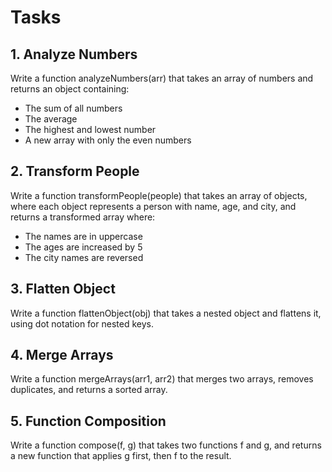 # Tasks

## 1. Analyze Numbers
Write a function analyzeNumbers(arr) that takes an array of numbers and returns an object containing:
- The sum of all numbers
- The average
- The highest and lowest number
- A new array with only the even numbers

## 2. Transform People
Write a function transformPeople(people) that takes an array of objects, where each object represents a person with name, age, and city, and returns a transformed array where:
- The names are in uppercase
- The ages are increased by 5
- The city names are reversed

## 3. Flatten Object
Write a function flattenObject(obj) that takes a nested object and flattens it, using dot notation for nested keys.

## 4. Merge Arrays
Write a function mergeArrays(arr1, arr2) that merges two arrays, removes duplicates, and returns a sorted array.

## 5. Function Composition
Write a function compose(f, g) that takes two functions f and g, and returns a new function that applies g first, then f to the result.

